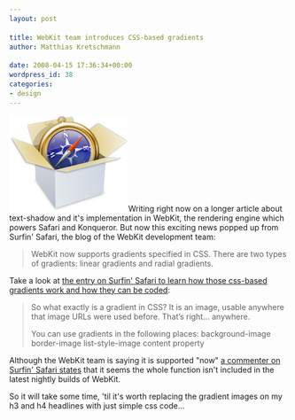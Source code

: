 ```yaml
---
layout: post

title: WebKit team introduces CSS-based gradients
author: Matthias Kretschmann

date: 2008-04-15 17:36:34+00:00
wordpress_id: 38
categories:
- design
---
```


![WebKit](/media/webkit.png)Writing right now on a longer article about text-shadow and it's implementation in WebKit, the rendering engine which powers Safari and Konqueror. But now this exciting news popped up from Surfin' Safari, the blog of the WebKit development team:

> WebKit now supports gradients specified in CSS. There are two types of gradients: linear gradients and radial gradients.

Take a look at [the entry on Surfin' Safari to learn how those css-based gradients work and how they can be coded](http://webkit.org/blog/175/introducing-css-gradients/):

> So what exactly is a gradient in CSS? It is an image, usable anywhere that image URLs were used before. That’s right… anywhere.
> 
> You can use gradients in the following places:
> background-image
> border-image
> list-style-image
> content property

Although the WebKit team is saying it is supported "now" [a commenter on Surfin' Safari states](http://webkit.org/blog/175/introducing-css-gradients/#comment-24343) that it seems the whole function isn't included in the latest nightly builds of WebKit.

So it will take some time, 'til it's worth replacing the gradient images on my h3 and h4 headlines with just simple css code...
